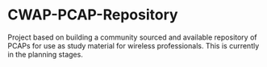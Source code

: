# CWAP-PCAP-Repository
Project based on building a community sourced and available repository of PCAPs for use as study material for wireless professionals. This is currently in the planning stages.
